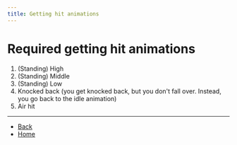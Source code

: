```yaml
---
title: Getting hit animations
---
```

<!-- ## ⚠️ Any clickable hyperlinks have additional important information -->

# Required getting hit animations

<ol>
  <li>(Standing) High</li> <!-- <a href="./getting-hit/standing-high"> </a> -->
  <li>(Standing) Middle</li> <!-- <a href="./getting-hit/standing-mid"> </a> -->
  <li>(Standing) Low</li> <!-- <a href="./getting-hit/standing-low"> </a> -->
  <li>Knocked back (you get knocked back, but you don't fall over. Instead, you go back to the idle animation)</li> <!-- <a href="./getting-hit/knocked-back"> </a> -->
  <li>Air hit</li> <!-- <a href="./getting-hit/air-hit"> </a> -->
</ol>

---

- [Back](./sprites)
- [Home](../)
